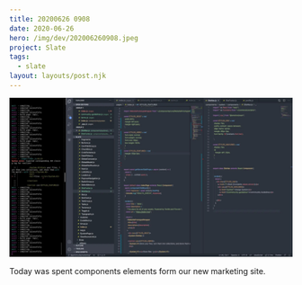 ```yaml
---
title: 20200626 0908
date: 2020-06-26
hero: /img/dev/202006260908.jpeg
project: Slate
tags:
  - slate
layout: layouts/post.njk
---
```


![WIP Screenshot from 202006260908](/img/dev/202006260908.jpeg)

Today was spent components elements form our new marketing site.
